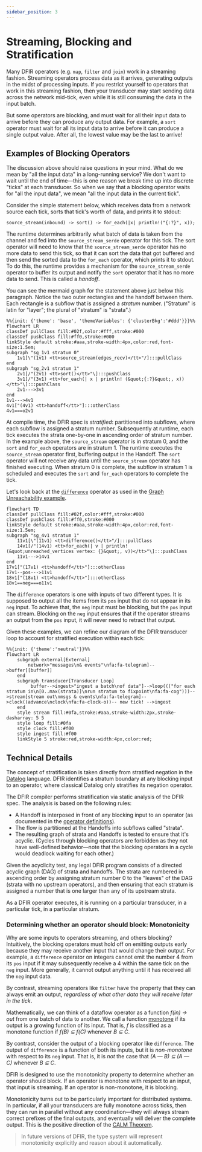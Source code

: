 ```yaml
---
sidebar_position: 3
---
```


# Streaming, Blocking and Stratification
Many DFIR operators (e.g. `map`, `filter` and `join`) work in a streaming fashion. Streaming operators process data as it arrives, generating outputs in the midst of processing inputs. If you restrict yourself to operators that work in this streaming fashion, then your transducer may start sending data across the network mid-tick, even while it is still consuming the data in the input batch.

But some operators are blocking, and must wait for all their input data to arrive before they can produce any output data. For example, a `sort` operator must wait for all its input data to arrive before it can produce a single output value. After all, the lowest value may be the last to arrive!

## Examples of Blocking Operators
The discussion above should raise questions in your mind. What do we mean by "all the input data" in a long-running service? We don't want to wait until the end of time—this is one reason we break time up into discrete "ticks" at each transducer. So when we say that a blocking operator waits for "all the input data", we mean "all the input data in the current tick".

Consider the simple statement below, which receives data from a network source each tick, sorts that tick's worth of data, and prints it to stdout:
```rust,ignore
source_stream(inbound) -> sort() -> for_each(|x| println!("{:?}", x));
```
The runtime determines arbitrarily what batch of data is taken from the channel and fed into the `source_stream_serde` operator for this tick. The sort operator will need to know that the `source_stream_serde` operator has no more data to send this tick, so that it can sort the data that got buffered and then send the sorted data to the `for_each` operator, which prints it to stdout. To do this, the runtime provides a mechanism for the `source_stream_serde` operator to buffer its output and notify the `sort` operator that it has no more data to send. This is called a *handoff*.

You can see the mermaid graph for the statement above just below this paragraph. Notice the two outer rectangles and the handoff between them. Each rectangle is a subflow that is
assigned a *stratum* number. ("Stratum" is latin for "layer"; the plural of "stratum" is "strata".) 

```mermaid
%%{init: {'theme': 'base', 'themeVariables': {'clusterBkg':'#ddd'}}}%%
flowchart LR
classDef pullClass fill:#02f,color:#fff,stroke:#000
classDef pushClass fill:#ff0,stroke:#000
linkStyle default stroke:#aaa,stroke-width:4px,color:red,font-size:1.5em;
subgraph "sg_1v1 stratum 0"
    1v1[\"(1v1) <tt>source_stream(edges_recv)</tt>"/]:::pullClass
end
subgraph "sg_2v1 stratum 1"
    2v1[/"(2v1) <tt>sort()</tt>"\]:::pushClass
    3v1[/"(3v1) <tt>for_each(| x | println! (&quot;{:?}&quot;, x))</tt>"\]:::pushClass
    2v1--->3v1
end
1v1--->4v1
4v1["(4v1) <tt>handoff</tt>"]:::otherClass
4v1===o2v1
```

At compile time, the DFIR spec is *stratified*: partitioned into subflows, where each subflow is assigned a stratum number. Subsequently at runtime, each tick executes the strata one-by-one in ascending order of stratum number. In the example above, the `source_stream` operator is in stratum 0, and the `sort` and `for_each` operators are in stratum 1. The runtime executes the `source_stream` operator first, buffering output in the Handoff. The `sort` operator will not receive any data until the `source_stream` operator has finished executing. When stratum 0 is complete, the subflow in stratum 1 is scheduled and executes the `sort` and `for_each` operators to complete the tick.

Let's look back at the [`difference`](../syntax/surface_ops_gen.md#difference) operator as used in the [Graph Unreachability example](../quickstart/example_6_unreachability).
```mermaid
flowchart TD
classDef pullClass fill:#02f,color:#fff,stroke:#000
classDef pushClass fill:#ff0,stroke:#000
linkStyle default stroke:#aaa,stroke-width:4px,color:red,font-size:1.5em;
subgraph "sg_4v1 stratum 1"
    11v1[\"(11v1) <tt>difference()</tt>"/]:::pullClass
    14v1[/"(14v1) <tt>for_each(| v | println! (&quot;unreached_vertices vertex: {}&quot;, v))</tt>"\]:::pushClass
    11v1--->14v1
end
17v1["(17v1) <tt>handoff</tt>"]:::otherClass
17v1--pos--->11v1
18v1["(18v1) <tt>handoff</tt>"]:::otherClass
18v1==neg===o11v1
```
The `difference` operators is one with inputs of two different types. It is supposed to output all the items from its `pos` input that do not appear in its `neg` input. To achieve that, the `neg` input must be blocking, but the `pos` input can stream. Blocking on the `neg` input ensures that if the operator streams an output from the `pos` input, it will never need to retract that output.


Given these examples, we can refine our diagram of the DFIR transducer loop to account for stratified execution within each tick:
```mermaid
%%{init: {'theme':'neutral'}}%%
flowchart LR
    subgraph external[External]
        network>"messages\n& events"\nfa:fa-telegram]-->buffer[[buffer]]
    end
    subgraph transducer[Transducer Loop]
         buffer-->ingest>"ingest a batch\nof data"]-->loop((("for each stratum in\n[0..max(strata)]\nrun stratum to fixpoint\nfa:fa-cog")))-->stream[stream out\nmsgs & events\nfa:fa-telegram]-->clock((advance\nclock\nfa:fa-clock-o))-- new tick! -->ingest
    end
    style stream fill:#0fa,stroke:#aaa,stroke-width:2px,stroke-dasharray: 5 5
    style loop fill:#0fa
    style clock fill:#f00
    style ingest fill:#f00
    linkStyle 5 stroke:red,stroke-width:4px,color:red;
```



## Technical Details
The concept of stratification is taken directly from stratified negation in the [Datalog](https://en.wikipedia.org/wiki/Datalog) language. DFIR identifies a stratum boundary at any blocking input to an operator, where classical Datalog only stratifies its negation operator.

The DFIR compiler performs stratification via static analysis of the DFIR spec. The analysis is based on the following rules:
- A Handoff is interposed in front of any blocking input to an operator (as documented in the [operator definitions](../syntax/surface_ops_gen.md)).
- The flow is partitioned at the Handoffs into subflows called "strata".
- The resulting graph of strata and Handoffs is tested to ensure that it's acyclic. (Cycles through blocking operators are forbidden as they not have well-defined behavior—note that the blocking operators in a cycle would deadlock waiting for each other.)

Given the acyclicity test, any legal DFIR program consists of a directed acyclic graph (DAG) of strata and handoffs. The strata are numbered in ascending order by assigning stratum number 0 to the "leaves" of the DAG (strata with no upstream operators), and then ensuring that each stratum is assigned a number that is one larger than any of its upstream strata.

As a DFIR operator executes, it is running on a particular transducer, in a particular tick, in a particular stratum. 


### Determining whether an operator should block: Monotonicity
Why are some inputs to operators streaming, and others blocking? Intuitively, the blocking operators must hold off on emitting outputs early because they may receive another input that would change their output. For example, a `difference` operator on integers cannot emit the number 4 from its `pos` input if it may subsequently receive a 4  within the same tick on the `neg` input. More generally, it cannot output anything until it has received all the `neg` input data. 

By contrast, streaming operators like `filter` have the property that they can always emit an output, *regardless of what other data they will receive later in the tick*. 

Mathematically, we can think of a dataflow operator as a function *f(in) → out* from one batch of data to another. We call a function [monotone](https://en.wikipedia.org/wiki/Monotonic_function#In_order_theory) if its output is a growing function of its input. That is, *f* is classified as a monotone function if *f(B) ⊆ f(C)* whenever *B ⊆ C*.

By contrast, consider the output of a blocking operator like `difference`. The output of `difference` is a function of both its inputs, but it is *non-monotone* with respect to its `neg` input. That is, it is *not* the case that *(A — B) ⊆ (A — C)* whenever *B ⊆ C*. 

DFIR is designed to use the monotonicity property to determine whether an operator should block. If an operator is monotone with respect to an input, that input is streaming. If an operator is non-monotone, it is blocking.

Monotonicity turns out to be particularly important for distributed systems. In particular, if all your transducers are fully monotone across ticks, then they can run in parallel without any coordination—they will always stream correct prefixes of the final outputs, and eventually will deliver the complete output. This is the positive direction of the [CALM Theorem](https://cacm.acm.org/magazines/2020/9/246941-keeping-calm/fulltext).

> In future versions of DFIR, the type system will represent monotonicity explicitly and reason about it automatically.

